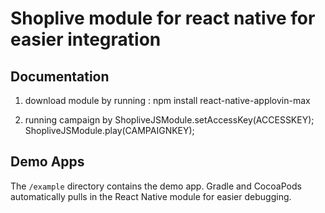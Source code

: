 # Shoplive module for react native for easier integration

## Documentation
1. download module by running : npm install react-native-applovin-max

2. running campaign by
ShopliveJSModule.setAccessKey(ACCESSKEY);
ShopliveJSModule.play(CAMPAIGNKEY);

## Demo Apps
The `/example` directory contains the demo app. Gradle and CocoaPods automatically pulls in the React Native module for easier debugging.

